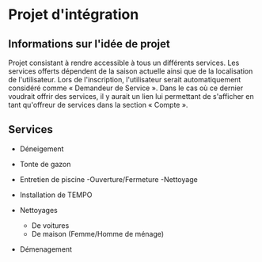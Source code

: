 # Projet d'intégration

## Informations sur l'idée de projet
Projet consistant à rendre accessible à tous un différents services. Les services offerts dépendent de la saison actuelle ainsi que de la localisation de l'utilisateur. Lors de l'inscription, l'utilisateur serait automatiquement considéré comme « Demandeur de Service ». Dans le cas où ce dernier voudrait offrir des services, il y aurait un lien lui permettant de s'afficher en tant qu'offreur de services dans la section « Compte ».


## Services

- Déneigement

- Tonte de gazon

- Entretien de piscine
  -Ouverture/Fermeture
  -Nettoyage
  
- Installation de TEMPO

- Nettoyages
  - De voitures
  - De maison (Femme/Homme de ménage)

- Démenagement
